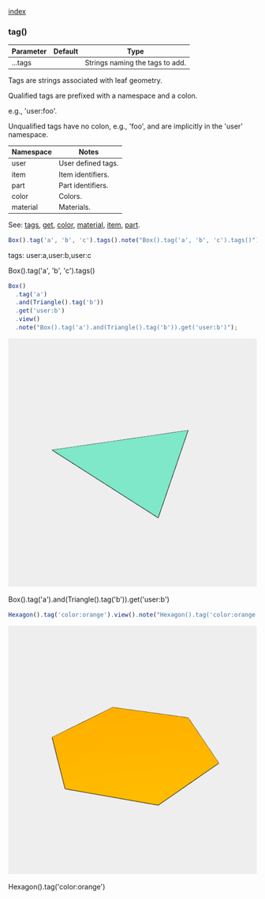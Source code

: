[index](../../nb/api/index.md)
### tag()
Parameter|Default|Type
---|---|---
...tags||Strings naming the tags to add.

Tags are strings associated with leaf geometry.

Qualified tags are prefixed with a namespace and a colon.

e.g., 'user:foo'.

Unqualified tags have no colon, e.g., 'foo', and are implicitly in the 'user' namespace.

Namespace|Notes
---|---
user|User defined tags.
item|Item identifiers.
part|Part identifiers.
color|Colors.
material|Materials.

See: [tags](../../nb/api/tags.nb), [get](#https://raw.githubusercontent.com/jsxcad/JSxCAD/master/nb/api/get.nb), [color](#https://raw.githubusercontent.com/jsxcad/JSxCAD/master/nb/api/color.nb), [material](#https://raw.githubusercontent.com/jsxcad/JSxCAD/master/nb/api/material.nb), [item](#https://raw.githubusercontent.com/jsxcad/JSxCAD/master/nb/api/item.nb), [part](#https://raw.githubusercontent.com/jsxcad/JSxCAD/master/nb/api/part.md).

```JavaScript
Box().tag('a', 'b', 'c').tags().note("Box().tag('a', 'b', 'c').tags()");
```

tags: user:a,user:b,user:c

Box().tag('a', 'b', 'c').tags()

```JavaScript
Box()
  .tag('a')
  .and(Triangle().tag('b'))
  .get('user:b')
  .view()
  .note("Box().tag('a').and(Triangle().tag('b')).get('user:b')");
```

![Image](tag.md.0.png)

Box().tag('a').and(Triangle().tag('b')).get('user:b')

```JavaScript
Hexagon().tag('color:orange').view().note("Hexagon().tag('color:orange')");
```

![Image](tag.md.1.png)

Hexagon().tag('color:orange')
